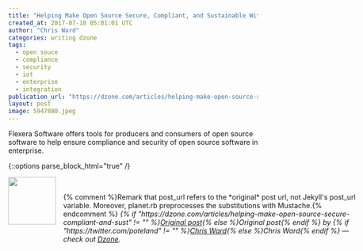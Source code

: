 ```yaml
---
title: "Helping Make Open Source Secure, Compliant, and Sustainable With Jeff..."
created_at: 2017-07-18 05:01:01 UTC
author: "Chris Ward"
categories: writing dzone
tags:
  - open souce
  - compliance
  - security
  - iot
  - enterprise
  - integration
publication_url: "https://dzone.com/articles/helping-make-open-source-secure-compliant-and-sust"
layout: post
image: 5947880.jpeg
---
```

Flexera Software offers tools for producers and consumers of open source software to help ensure compliance and security of open source software in enterprise.


{::options parse_block_html="true" /}
<div class="author">
   <img src="https://www.rss-specifications.com/rss-spec-rss.gif" style="width: 96px; height: 96;">
   <span style="position: absolute; padding: 32px 15px;">{% comment %}Remark that post_url refers to the *original* post url, not Jekyll's post_url variable. Moreover, planet.rb preprocesses the substitutions with Mustache.{% endcomment %}
      <i>{% if "https://dzone.com/articles/helping-make-open-source-secure-compliant-and-sust" != "" %}<a href="https://dzone.com/articles/helping-make-open-source-secure-compliant-and-sust">Original post</a>{% else %}Original post{% endif %} by {% if "https://twitter.com/poteland" != "" %}<a href="https://twitter.com/poteland">Chris Ward</a>{% else %}Chris Ward{% endif %} &mdash; check out <a href="https://dzone.com">Dzone</a>.</i>
  </span>
</div>
